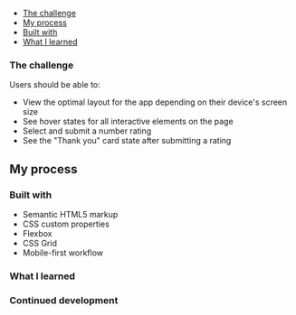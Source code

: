 - [The challenge](#the-challenge)
- [My process](#my-process)
- [Built with](#built-with)
- [What I learned](#what-i-learned)

### The challenge

Users should be able to:

- View the optimal layout for the app depending on their device's screen size
- See hover states for all interactive elements on the page
- Select and submit a number rating
- See the "Thank you" card state after submitting a rating


## My process

### Built with

- Semantic HTML5 markup
- CSS custom properties
- Flexbox
- CSS Grid
- Mobile-first workflow


### What I learned


### Continued development

